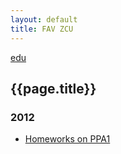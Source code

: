 ```yaml
---
layout: default
title: FAV ZCU
---
```


[edu](..)

## {{page.title}}

### 2012

* [Homeworks on PPA1](https://github.com/ondrejsika/fav-ppa1-homeworks)


